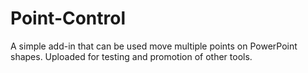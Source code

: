 # Point-Control
A simple add-in that can be used move multiple points on PowerPoint shapes. Uploaded for testing and promotion of other tools.
